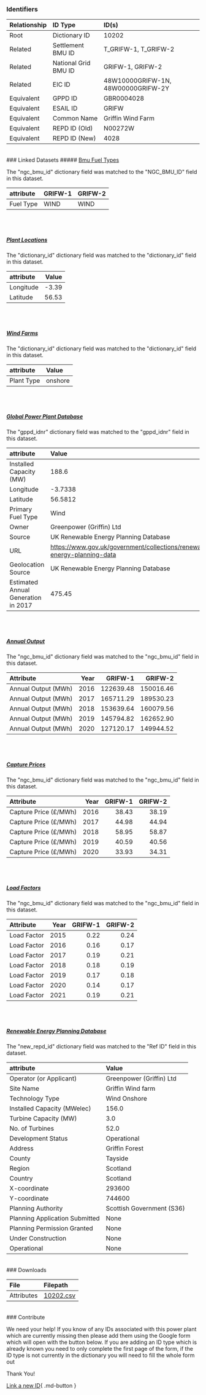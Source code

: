 ### Identifiers

| Relationship   | ID Type              | ID(s)                              |
|:---------------|:---------------------|:-----------------------------------|
| Root           | Dictionary ID        | 10202                              |
| Related        | Settlement BMU ID    | T_GRIFW-1, T_GRIFW-2               |
| Related        | National Grid BMU ID | GRIFW-1, GRIFW-2                   |
| Related        | EIC ID               | 48W10000GRIFW-1N, 48W00000GRIFW-2Y |
| Equivalent     | GPPD ID              | GBR0004028                         |
| Equivalent     | ESAIL ID             | GRIFW                              |
| Equivalent     | Common Name          | Griffin Wind Farm                  |
| Equivalent     | REPD ID (Old)        | N00272W                            |
| Equivalent     | REPD ID (New)        | 4028                               |

<br>
### Linked Datasets
##### <a href="https://osuked.github.io/Power-Station-Dictionary/datasets/bmu-fuel-types">Bmu Fuel Types</a>



The "ngc_bmu_id" dictionary field was matched to the "NGC_BMU_ID" field in this dataset.

| attribute   | GRIFW-1   | GRIFW-2   |
|:------------|:----------|:----------|
| Fuel Type   | WIND      | WIND      |

<br><br>
##### <a href="https://osuked.github.io/Power-Station-Dictionary/datasets/plant-locations">Plant Locations</a>



The "dictionary_id" dictionary field was matched to the "dictionary_id" field in this dataset.

| attribute   |   Value |
|:------------|--------:|
| Longitude   |   -3.39 |
| Latitude    |   56.53 |

<br><br>
##### <a href="https://osuked.github.io/Power-Station-Dictionary/datasets/wind-farms">Wind Farms</a>



The "dictionary_id" dictionary field was matched to the "dictionary_id" field in this dataset.

| attribute   | Value   |
|:------------|:--------|
| Plant Type  | onshore |

<br><br>
##### <a href="https://osuked.github.io/Power-Station-Dictionary/datasets/global-power-plant-database">Global Power Plant Database</a>



The "gppd_idnr" dictionary field was matched to the "gppd_idnr" field in this dataset.

| attribute                           | Value                                                                    |
|:------------------------------------|:-------------------------------------------------------------------------|
| Installed Capacity (MW)             | 188.6                                                                    |
| Longitude                           | -3.7338                                                                  |
| Latitude                            | 56.5812                                                                  |
| Primary Fuel Type                   | Wind                                                                     |
| Owner                               | Greenpower (Griffin) Ltd                                                 |
| Source                              | UK Renewable Energy Planning Database                                    |
| URL                                 | https://www.gov.uk/government/collections/renewable-energy-planning-data |
| Geolocation Source                  | UK Renewable Energy Planning Database                                    |
| Estimated Annual Generation in 2017 | 475.45                                                                   |

<br><br>
##### <a href="https://osuked.github.io/Power-Station-Dictionary/datasets/annual-output">Annual Output</a>



The "ngc_bmu_id" dictionary field was matched to the "ngc_bmu_id" field in this dataset.

| Attribute           |   Year |   GRIFW-1 |   GRIFW-2 |
|:--------------------|-------:|----------:|----------:|
| Annual Output (MWh) |   2016 | 122639.48 | 150016.46 |
| Annual Output (MWh) |   2017 | 165711.29 | 189530.23 |
| Annual Output (MWh) |   2018 | 153639.64 | 160079.56 |
| Annual Output (MWh) |   2019 | 145794.82 | 162652.90 |
| Annual Output (MWh) |   2020 | 127120.17 | 149944.52 |

<br><br>
##### <a href="https://osuked.github.io/Power-Station-Dictionary/datasets/capture-prices">Capture Prices</a>



The "ngc_bmu_id" dictionary field was matched to the "ngc_bmu_id" field in this dataset.

| Attribute             |   Year |   GRIFW-1 |   GRIFW-2 |
|:----------------------|-------:|----------:|----------:|
| Capture Price (£/MWh) |   2016 |     38.43 |     38.19 |
| Capture Price (£/MWh) |   2017 |     44.98 |     44.94 |
| Capture Price (£/MWh) |   2018 |     58.95 |     58.87 |
| Capture Price (£/MWh) |   2019 |     40.59 |     40.56 |
| Capture Price (£/MWh) |   2020 |     33.93 |     34.31 |

<br><br>
##### <a href="https://osuked.github.io/Power-Station-Dictionary/datasets/load-factors">Load Factors</a>



The "ngc_bmu_id" dictionary field was matched to the "ngc_bmu_id" field in this dataset.

| Attribute   |   Year |   GRIFW-1 |   GRIFW-2 |
|:------------|-------:|----------:|----------:|
| Load Factor |   2015 |      0.22 |      0.24 |
| Load Factor |   2016 |      0.16 |      0.17 |
| Load Factor |   2017 |      0.19 |      0.21 |
| Load Factor |   2018 |      0.18 |      0.19 |
| Load Factor |   2019 |      0.17 |      0.18 |
| Load Factor |   2020 |      0.14 |      0.17 |
| Load Factor |   2021 |      0.19 |      0.21 |

<br><br>
##### <a href="https://osuked.github.io/Power-Station-Dictionary/datasets/renewable-energy-planning-database">Renewable Energy Planning Database</a>



The "new_repd_id" dictionary field was matched to the "Ref ID" field in this dataset.

| attribute                      | Value                     |
|:-------------------------------|:--------------------------|
| Operator (or Applicant)        | Greenpower (Griffin) Ltd  |
| Site Name                      | Griffin Wind farm         |
| Technology Type                | Wind Onshore              |
| Installed Capacity (MWelec)    | 156.0                     |
| Turbine Capacity (MW)          | 3.0                       |
| No. of Turbines                | 52.0                      |
| Development Status             | Operational               |
| Address                        | Griffin Forest            |
| County                         | Tayside                   |
| Region                         | Scotland                  |
| Country                        | Scotland                  |
| X-coordinate                   | 293600                    |
| Y-coordinate                   | 744600                    |
| Planning Authority             | Scottish Government (S36) |
| Planning Application Submitted | None                      |
| Planning Permission Granted    | None                      |
| Under Construction             | None                      |
| Operational                    | None                      |


<br>
### Downloads


| File       | Filepath                                                                              |
|:-----------|:--------------------------------------------------------------------------------------|
| Attributes | [10202.csv](https://osuked.github.io/Power-Station-Dictionary/object_attrs/10202.csv) |


<br>
### Contribute

We need your help! If you know of any IDs associated with this power plant which are currently missing then please add them using the Google form which will open with the button below. If you are adding an ID type which is already known you need to only complete the first page of the form, if the ID type is not currently in the dictionary you will need to fill the whole form out

Thank You!

[Link a new ID](https://docs.google.com/forms/d/e/1FAIpQLSc5jRsQ7NgiLLXbwo9PUdwTQyuqbRwThltG56-o6NVSe7E_nw/viewform?usp=pp_url&entry.251912331=10202){ .md-button }
